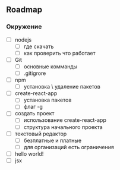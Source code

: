 ## Roadmap
### Окружение
 - [ ] nodejs
   - [ ] где скачать
   - [ ] как проверить что работает
 - [ ] Git
   - [ ] основные комманды
   - [ ] .gitigrore
 - [ ] npm
   - [ ] установка \ удаление пакетов
 - [ ] create-react-app
   - [ ] установка пакетов
   - [ ] флаг -g
 - [ ] создать проект
   - [ ] использование create-react-app
   - [ ] структура начального проекта
 - [ ] текстовый редактор
   - [ ] безплатные и платные
   - [ ] для организаций есть ограничения
 - [ ] hello world!
 - [ ] jsx
